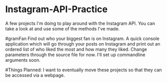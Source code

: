 # Instagram-API-Practice
A few projects I'm doing to play around with the Instagram API. You can take a look at and use some of the methods I've made.

#gramFan
Find out who your biggest fan is on Instagram. A quick console application which will go through your posts on Instagram and print out an ordered list of who liked the most and how many they liked. Change parameters through the source file for now. I'll set up commandline arguments soon. 

#Things Planned: 
I want to eventually move these projects so that they can be accessed via a webpage. 

